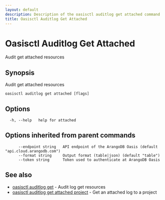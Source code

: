```yaml
---
layout: default
description: Description of the oasisctl auditlog get attached command
title: Oasisctl Auditlog Get Attached
---
```

# Oasisctl Auditlog Get Attached

Audit get attached resources

## Synopsis

Audit get attached resources

```
oasisctl auditlog get attached [flags]
```

## Options

```
  -h, --help   help for attached
```

## Options inherited from parent commands

```
      --endpoint string   API endpoint of the ArangoDB Oasis (default "api.cloud.arangodb.com")
      --format string     Output format (table|json) (default "table")
      --token string      Token used to authenticate at ArangoDB Oasis
```

## See also

* [oasisctl auditlog get](oasisctl-auditlog-get.html)	 - Audit log get resources
* [oasisctl auditlog get attached project](oasisctl-auditlog-get-attached-project.html)	 - Get an attached log to a project

